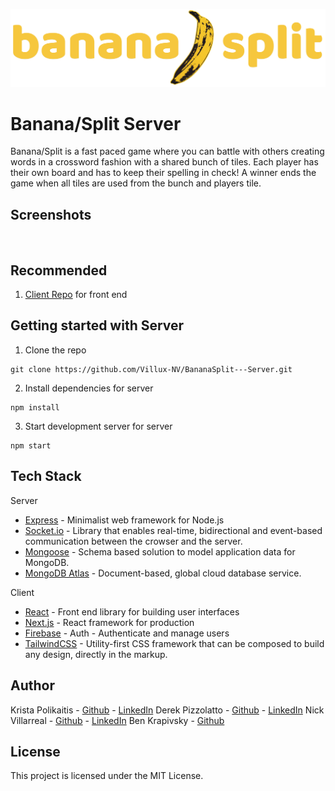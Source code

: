 <p align="center">
  <img src="images/bananasplitlogo.png" />
</p>

# Banana/Split Server

Banana/Split is a fast paced game where you can battle with others creating words in a crossword fashion with a shared bunch of tiles. Each player has their own board and has to keep their spelling in check! A winner ends the game when all tiles are used from the bunch and players tile.

## Screenshots

<p align="center">
  <img src="" />
</p>

## Recommended
1. [Client Repo](https://github.com/krista-p/BananaSplit---Client) for front end

## Getting started with Server

1. Clone the repo

```
git clone https://github.com/Villux-NV/BananaSplit---Server.git
```

2. Install dependencies for server

```
npm install
```


3. Start development server for server

```
npm start
```

## Tech Stack

Server
- [Express](https://expressjs.com/) - Minimalist web framework for Node.js
- [Socket.io](https://socket.io/) - Library that enables real-time, bidirectional and event-based communication between the crowser and the server.
- [Mongoose](https://sequelize.org/) - Schema based solution to model application data for MongoDB.
- [MongoDB Atlas](https://www.mongodb.com/cloud/atlas) - Document-based, global cloud database service.

Client
- [React](https://reactjs.org/) - Front end library for building user interfaces
- [Next.js](https://nextjs.org/) - React framework for production
- [Firebase](https://firebase.google.com/) - Auth - Authenticate and manage users
- [TailwindCSS](https://tailwindcss.com/) - Utility-first CSS framework that can be composed to build any design, directly in the markup.
## Author

Krista Polikaitis - [Github](https://github.com/krista-p) - [LinkedIn](https://www.linkedin.com/in/krista-polikaitis/)
Derek Pizzolatto - [Github](https://github.com/chuck517) - [LinkedIn]()
Nick Villarreal - [Github](https://github.com/Villux-NV) - [LinkedIn](https://www.linkedin.com/in/nick-villarreal/)
Ben Krapivsky - [Github](https://github.com/Benkr)

## License

This project is licensed under the MIT License.
